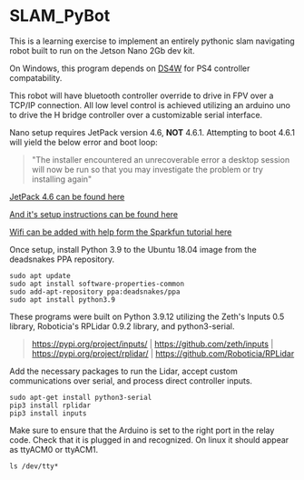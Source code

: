 # SLAM_PyBot

This is a learning exercise to implement an entirely pythonic slam navigating robot built to run on the Jetson Nano 2Gb dev kit.   


On Windows, this program depends on [DS4W](https://ds4-windows.com/) for PS4 controller compatability.   



This robot will have bluetooth controller override to drive in FPV over a TCP/IP connection.
All low level control is achieved utilizing an arduino uno to drive the H bridge controller over a customizable serial interface.   





Nano setup requires JetPack version 4.6, **NOT** 4.6.1. 
Attempting to boot 4.6.1 will yield the below error and boot loop:
>"The installer encountered an unrecoverable error a desktop session will now be run so that you may investigate the problem or try installing again"   



[JetPack 4.6 can be found here](https://developer.nvidia.com/embedded/jetpack-sdk-46#collapseJetsonNano)

[And it's setup instructions can be found here](https://developer.nvidia.com/embedded/learn/get-started-jetson-nano-2gb-devkit#write)

[Wifi can be added with help form the Sparkfun tutorial here](https://learn.sparkfun.com/tutorials/adding-wifi-to-the-nvidia-jetson/all)   


Once setup, install Python 3.9 to the Ubuntu 18.04 image from the deadsnakes PPA repository.
```
sudo apt update
sudo apt install software-properties-common
sudo add-apt-repository ppa:deadsnakes/ppa
sudo apt install python3.9
```


These programs were built on Python 3.9.12 utilizing the Zeth's Inputs 0.5 library, Roboticia's RPLidar 0.9.2 library, and python3-serial.

>https://pypi.org/project/inputs/  |  https://github.com/zeth/inputs  |  https://pypi.org/project/rplidar/  |  https://github.com/Roboticia/RPLidar

Add the necessary packages to run the Lidar, accept custom communications over serial, and process direct controller inputs.
```
sudo apt-get install python3-serial
pip3 install rplidar
pip3 install inputs
```   


Make sure to ensure that the Arduino is set to the right port in the relay code. Check that it is plugged in and recognized. On linux it should appear as ttyACM0 or ttyACM1.
```
ls /dev/tty*
```
